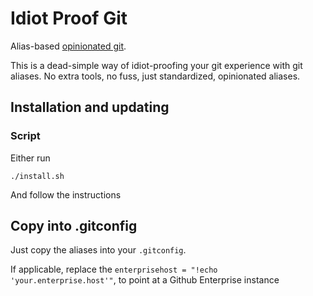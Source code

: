 # Idiot Proof Git

Alias-based [opinionated git](https://softwaredoug.com/blog/2022/11/09/idiot-proof-git-aliases.html).

This is a dead-simple way of idiot-proofing your git experience with git aliases. No extra tools, no fuss, just standardized, opinionated aliases.

## Installation and updating

### Script

Either run

```
./install.sh
```

And follow the instructions

## Copy into .gitconfig

Just copy the aliases into your `.gitconfig`. 

If applicable, replace the `enterprisehost = "!echo 'your.enterprise.host'"`, to point at a Github Enterprise instance
